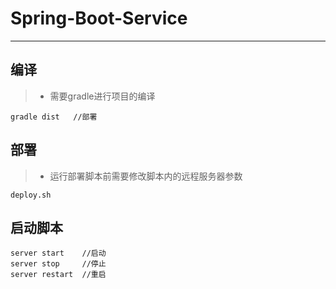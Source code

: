 # Spring-Boot-Service

---

## 编译

>* 需要gradle进行项目的编译

```shell
gradle dist   //部署
```

## 部署
>* 运行部署脚本前需要修改脚本内的远程服务器参数
```shell
deploy.sh
```

## 启动脚本
```shell
server start    //启动
server stop     //停止
server restart  //重启
```